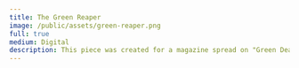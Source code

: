 ```yaml
---
title: The Green Reaper
image: /public/assets/green-reaper.png
full: true
medium: Digital
description: This piece was created for a magazine spread on "Green Death."
---
```

